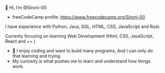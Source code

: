 👋 Hi, I’m @Sironi-00
- freeCodeCamp profile: https://www.freecodecamp.org/Sironi-00

I have experience with Python, Java, SQL, HTML, CSS, JavaScript and Rust.

Currenty focusing on learning Web Development (Html, CSS, JavaScript, React and ++ )
- 🌱 I enjoy coding and want to build many programs, And I can only do that learning and trying.
- My curiosity is what pushes me to learn and understand how things work.
